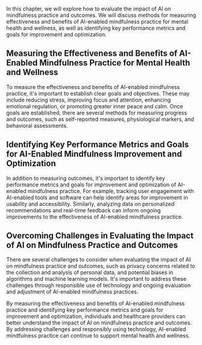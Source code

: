 
In this chapter, we will explore how to evaluate the impact of AI on mindfulness practice and outcomes. We will discuss methods for measuring effectiveness and benefits of AI-enabled mindfulness practice for mental health and wellness, as well as identifying key performance metrics and goals for improvement and optimization.

Measuring the Effectiveness and Benefits of AI-Enabled Mindfulness Practice for Mental Health and Wellness
----------------------------------------------------------------------------------------------------------

To measure the effectiveness and benefits of AI-enabled mindfulness practice, it's important to establish clear goals and objectives. These may include reducing stress, improving focus and attention, enhancing emotional regulation, or promoting greater inner peace and calm. Once goals are established, there are several methods for measuring progress and outcomes, such as self-reported measures, physiological markers, and behavioral assessments.

Identifying Key Performance Metrics and Goals for AI-Enabled Mindfulness Improvement and Optimization
-----------------------------------------------------------------------------------------------------

In addition to measuring outcomes, it's important to identify key performance metrics and goals for improvement and optimization of AI-enabled mindfulness practice. For example, tracking user engagement with AI-enabled tools and software can help identify areas for improvement in usability and accessibility. Similarly, analyzing data on personalized recommendations and real-time feedback can inform ongoing improvements to the effectiveness of AI-enabled mindfulness practice.

Overcoming Challenges in Evaluating the Impact of AI on Mindfulness Practice and Outcomes
-----------------------------------------------------------------------------------------

There are several challenges to consider when evaluating the impact of AI on mindfulness practice and outcomes, such as privacy concerns related to the collection and analysis of personal data, and potential biases in algorithms and machine learning models. It's important to address these challenges through responsible use of technology and ongoing evaluation and adjustment of AI-enabled mindfulness practices.

By measuring the effectiveness and benefits of AI-enabled mindfulness practice and identifying key performance metrics and goals for improvement and optimization, individuals and healthcare providers can better understand the impact of AI on mindfulness practice and outcomes. By addressing challenges and responsibly using technology, AI-enabled mindfulness practice can continue to support mental health and wellness.
